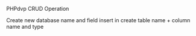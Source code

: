 PHPdvp CRUD Operation


Create new database name and field insert in create table name + column name and type
